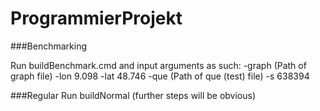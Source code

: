 # ProgrammierProjekt


###Benchmarking

Run buildBenchmark.cmd and input arguments as such: 
-graph (Path of graph file)  -lon 9.098  -lat 48.746  -que (Path of que (test) file)  -s 638394 

###Regular
Run buildNormal (further steps will be obvious)
